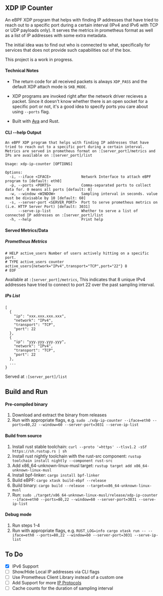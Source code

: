 ## XDP IP Counter
An eBPF XDP program that helps with finding IP addresses that have tried to reach out to a specific port during a certain interval (IPv4 and IPv6 with TCP or UDP payloads only). It serves the metrics in prometheus format as well as a list of IP addresses with some extra metadata.

The initial idea was to find out who is connected to what, specifically for services that does not provide such capabilities out of the box.

This project is a work in progress.

#### Technical Notes
- The return code for all received packets is always `XDP_PASS` and the default XDP attach mode is `SKB_MODE`.

- XDP programs are invoked right after the network driver recieves a packet. Since it doesn't know whether there is an open socket for a specific port or not, it's a good idea to specify ports you care about using `--ports` flag.

- Built with [Aya](https://github.com/aya-rs/aya) and Rust.

#### CLI --help Output
```
An eBPF XDP program that helps with finding IP addresses that have tried to reach out to a specific port during a certain interval. Metrics are served in prometheus format on :[server_port]/metrics and IPs are available on :[server_port]/list

Usage: xdp-ip-counter [OPTIONS]

Options:
  -i, --iface <IFACE>              Network Interface to attach eBPF program to [default: eth0]
  -p, --ports <PORTS>              Comma-separated ports to collect data for. 0 means all ports [default: 0]
  -w, --window <WINDOW>            Sampling interval in seconds. value must be divisable by 10 [default: 60]
  -s, --server-port <SERVER_PORT>  Port to serve prometheus metrics on (i.e. HTTP Server Port) [default: 3031]
      --serve-ip-list              Whether to serve a list of connected IP addresses on :[server_port]/list
  -h, --help                       Print help
```

#### Served Metrics/Data
##### Prometheus Metrics
```plain
# HELP active_users Number of users actively hitting on a specific port.
# TYPE active_users counter
active_users{network="IPv4",transport="TCP",port="22"} 8
# EOF
```
Available at `:[server_port]/metrics`, This indicates that 8 unique IPv4 addresses have tried to connect to port 22 over the past sampling interval.

##### IPs List
```plain
[
  {
    "ip": "xxx.xxx.xxx.xxx",
    "network": "IPv4",
    "transport": "TCP",
    "port": 22
  },
  {
    "ip": "yyy.yyy.yyy.yyy",
    "network": "IPv4",
    "transport": "TCP",
    "port": 22
  },
  ...
}
```

Served at `:[server_port]/list`

## Build and Run
#### Pre-compiled binary
1. Download and extract the binary from releases
1. Run with appropriate flags, e.g. `sudo ./xdp-ip-counter --iface=eth0 --ports=80,22 --window=60 --server-port=3031 --serve-ip-list`

#### Build from source
1. Install rust stable toolchain: `curl --proto '=https' --tlsv1.2 -sSf https://sh.rustup.rs | sh`
1. Install rust nightly toolchain with the rust-src component: `rustup toolchain install nightly --component rust-src`
1. Add x86_64-unknown-linux-musl target: `rustup target add x86_64-unknown-linux-musl`
1. Install bpf-linker: `cargo install bpf-linker`
1. Build eBPF: `cargo xtask build-ebpf --release`
1. Build binary: `cargo build --release --target=x86_64-unknown-linux-musl`
1. Run: `sudo ./target/x86_64-unknown-linux-musl/release/xdp-ip-counter --iface=eth0 --ports=80,22 --window=60 --server-port=3031 --serve-ip-list`

#### Debug mode
1. Run steps 1-4
1. Run with appropriate flags, e.g. `RUST_LOG=info cargo xtask run -- --iface=eth0 --ports=80,22 --window=60 --server-port=3031 --serve-ip-list`

## To Do
- [x] IPv6 Support
- [ ] Show/Hide Local IP addresses via CLI flags 
- [ ] Use Prometheus Client Library instead of a custom one
- [ ] Add Support for more [IP Protocols](https://en.wikipedia.org/wiki/List_of_IP_protocol_numbers)
- [ ] Cache counts for the duration of sampling interval
